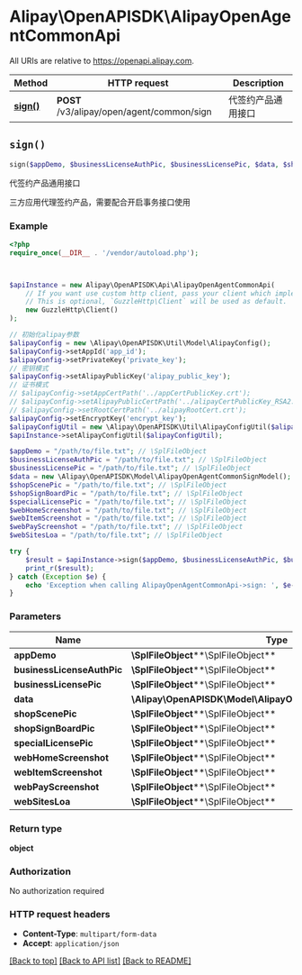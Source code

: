 # Alipay\OpenAPISDK\AlipayOpenAgentCommonApi

All URIs are relative to https://openapi.alipay.com.

Method | HTTP request | Description
------------- | ------------- | -------------
[**sign()**](AlipayOpenAgentCommonApi.md#sign) | **POST** /v3/alipay/open/agent/common/sign | 代签约产品通用接口


## `sign()`

```php
sign($appDemo, $businessLicenseAuthPic, $businessLicensePic, $data, $shopScenePic, $shopSignBoardPic, $specialLicensePic, $webHomeScreenshot, $webItemScreenshot, $webPayScreenshot, $webSitesLoa): object
```

代签约产品通用接口

三方应用代理签约产品，需要配合开启事务接口使用

### Example

```php
<?php
require_once(__DIR__ . '/vendor/autoload.php');



$apiInstance = new Alipay\OpenAPISDK\Api\AlipayOpenAgentCommonApi(
    // If you want use custom http client, pass your client which implements `GuzzleHttp\ClientInterface`.
    // This is optional, `GuzzleHttp\Client` will be used as default.
    new GuzzleHttp\Client()
);

// 初始化alipay参数
$alipayConfig = new \Alipay\OpenAPISDK\Util\Model\AlipayConfig();
$alipayConfig->setAppId('app_id');
$alipayConfig->setPrivateKey('private_key');
// 密钥模式
$alipayConfig->setAlipayPublicKey('alipay_public_key');
// 证书模式
// $alipayConfig->setAppCertPath('../appCertPublicKey.crt');
// $alipayConfig->setAlipayPublicCertPath('../alipayCertPublicKey_RSA2.crt');
// $alipayConfig->setRootCertPath('../alipayRootCert.crt');
$alipayConfig->setEncryptKey('encrypt_key');
$alipayConfigUtil = new \Alipay\OpenAPISDK\Util\AlipayConfigUtil($alipayConfig);
$apiInstance->setAlipayConfigUtil($alipayConfigUtil);

$appDemo = "/path/to/file.txt"; // \SplFileObject
$businessLicenseAuthPic = "/path/to/file.txt"; // \SplFileObject
$businessLicensePic = "/path/to/file.txt"; // \SplFileObject
$data = new \Alipay\OpenAPISDK\Model\AlipayOpenAgentCommonSignModel(); // \Alipay\OpenAPISDK\Model\AlipayOpenAgentCommonSignModel
$shopScenePic = "/path/to/file.txt"; // \SplFileObject
$shopSignBoardPic = "/path/to/file.txt"; // \SplFileObject
$specialLicensePic = "/path/to/file.txt"; // \SplFileObject
$webHomeScreenshot = "/path/to/file.txt"; // \SplFileObject
$webItemScreenshot = "/path/to/file.txt"; // \SplFileObject
$webPayScreenshot = "/path/to/file.txt"; // \SplFileObject
$webSitesLoa = "/path/to/file.txt"; // \SplFileObject

try {
    $result = $apiInstance->sign($appDemo, $businessLicenseAuthPic, $businessLicensePic, $data, $shopScenePic, $shopSignBoardPic, $specialLicensePic, $webHomeScreenshot, $webItemScreenshot, $webPayScreenshot, $webSitesLoa);
    print_r($result);
} catch (Exception $e) {
    echo 'Exception when calling AlipayOpenAgentCommonApi->sign: ', $e->getMessage(), PHP_EOL;
}
```

### Parameters

Name | Type | Description  | Notes
------------- | ------------- | ------------- | -------------
 **appDemo** | **\SplFileObject****\SplFileObject**|  | [optional]
 **businessLicenseAuthPic** | **\SplFileObject****\SplFileObject**|  | [optional]
 **businessLicensePic** | **\SplFileObject****\SplFileObject**|  | [optional]
 **data** | **\Alipay\OpenAPISDK\Model\AlipayOpenAgentCommonSignModel**|  | [optional]
 **shopScenePic** | **\SplFileObject****\SplFileObject**|  | [optional]
 **shopSignBoardPic** | **\SplFileObject****\SplFileObject**|  | [optional]
 **specialLicensePic** | **\SplFileObject****\SplFileObject**|  | [optional]
 **webHomeScreenshot** | **\SplFileObject****\SplFileObject**|  | [optional]
 **webItemScreenshot** | **\SplFileObject****\SplFileObject**|  | [optional]
 **webPayScreenshot** | **\SplFileObject****\SplFileObject**|  | [optional]
 **webSitesLoa** | **\SplFileObject****\SplFileObject**|  | [optional]

### Return type

**object**

### Authorization

No authorization required

### HTTP request headers

- **Content-Type**: `multipart/form-data`
- **Accept**: `application/json`

[[Back to top]](#) [[Back to API list]](../../README.md#api-endpoints)
[[Back to README]](../../README.md)
